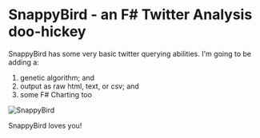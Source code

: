 SnappyBird - an F# Twitter Analysis doo-hickey
==============================================

SnappyBird has some very basic twitter querying abilities.  I'm going to be adding a:

1. genetic algorithm; and
2. output as raw html, text, or csv; and
3. some F# Charting too


![SnappyBird](snappybird.jpg "SnappyBird")

SnappyBird loves you!